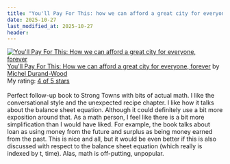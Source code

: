 ```yaml
---
title: "You'll Pay For This: how we can afford a great city for everyone, forever"
date: 2025-10-27
last_modified_at: 2025-10-27
header:
---
```


<a href="https://www.goodreads.com/book/show/222529361-you-ll-pay-for-this" style="float: left; padding-right: 20px"><img border="0" alt="You'll Pay For This: How we can afford a great city for everyone, forever" src="https://i.gr-assets.com/images/S/compressed.photo.goodreads.com/books/1734056734l/222529361._SX98_.jpg" /></a><a href="https://www.goodreads.com/book/show/222529361-you-ll-pay-for-this">You'll Pay For This: How we can afford a great city for everyone, forever</a> by <a href="https://www.goodreads.com/author/show/53630507.Michel_Durand_Wood">Michel Durand-Wood</a><br/>
My rating: <a href="https://www.goodreads.com/review/show/8026302244">4 of 5 stars</a><br /><br />
Perfect follow-up book to Strong Towns with bits of actual math. I like the conversational style and the unexpected recipe chapter. I like how it talks about the balance sheet equation. Although it could definitely use a bit more exposition around that. As a math person, I feel like there is a bit more simplification than I would have liked. For example, the book talks about loan as using money from the future and surplus as being money earned from the past. This is nice and all, but it would be even better if this is also discussed with respect to the balance sheet equation (which really is indexed by t, time). Alas, math is off-putting, unpopular.
<br/><br/>
